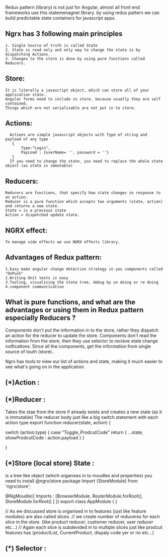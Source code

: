 Redux pattern (library) is not just for Angular, almost all front end frameworks use this statemenagnet library. 
by using redux pattern we can build predictable state containers for javascript apps. 

## Ngrx has 3 following main principles
    1. Single Source of truth is called State
    2. State is read only and only way to change the state is by dispatching Actions.
    3. Changes to the store is done by using pure functions called Reducers. 
## Store:
    It is literally a javascript object, which can store all of your application state. 
    Angular forms need to include in store, because usually they are self contained.
    Things which are not serialisable are not put in to store.

## Actions: 
      Actions are simple javascript objects with Type of string and payload of any type
       { 
           Type:"Login",
           PayLoad : {userName= '', password = ''}
       }
      If you need to change the state, you need to replace the whole state object (as state is immutable)
## Reducers:
    Reducers are functions, that specify how state changes in response to an action.
    Reducer is a pure function which accepts two orguments (state, action) and returns a new state. 
    State = is a previous state 
    Action = dispatched update state. 


## NGRX effect:
    To manage side effects we use NGRX effects library. 
    
## Advantages of Redux pattern:
    1.Easy make angular change detection strategy in you components called "OnPush"
    2.Writing Unit tests is easy 
    3.Tooling, visualising the state tree, debug by un doing or re doing 
    4.component communcication 
    
## What is pure functions, and what are the advantages or using them in Redux pattern especially Reducers ? 

Components don't put the information in to the store, rather they dispatch an action for the reducer to update the store. 
Components don't read the information from the store, then they use selector to recieve state change notfications.
Since all the components, get the information from single source of touth (store)..

Ngrx has tools to view our list of actions and state, making it much easier to see what's going on in the application.


(*)Action : 
---------
(*)Reducer :  
----------
Takes the stae from the store if already exists and creates a new state (as it is immutable)
The reducer body just like a big switch statement with each action type
export function reducer(state, action)
{ 

   switch (action.type) 
   {
     case "Toggle_ProdcutCode"
     return { 
      ...state,
      showProdcutCode : action.payload
     }
   }

}

(*)Store (local store) State : 
----------------------------
is a tree like object (which organises in to moudles and properties)
you need to install @ngrx/store package
  Import {StoreModule} from 'ngrx/store';

@NgMoudle({
Imports : [BrowserModule, 
RouterModule.forRoot(),
StoreModule.forRoot()
]
})
export class AppModule
{
}

// As we discussed store is organised in to features (just like feature modules) are also called slices. 
// we create number of reduceres for each slice in the store. (like product reducer, customer reducer, user reducer etc...)
// Again each slice is subdevided in to multiple slices just like prodcut features has (productList, CurrentProduct, dispaly code yer or no etc...)

(*) Selector : 
----------
